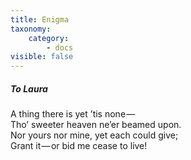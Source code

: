 ```yaml
---
title: Enigma
taxonomy:
    category:
        - docs
visible: false
---
```


##### To Laura

A thing there is yet ’tis none —   
Tho’ sweeter heaven ne’er beamed upon.  
Nor yours nor mine, yet each could give;  
Grant it — or bid me cease to live!
